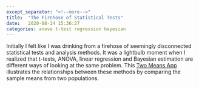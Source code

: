 ```yaml
---
except_separator: "<!--more-->"
title:  "The Firehose of Statistical Tests"
date:   2020-08-14 15:36:27
categories: anova t-test regression bayesian
---
```


Initially I felt like I was drinking from a firehose of seemingly disconnected statistical tests and analysis methods.  It was a lightbulb moment when I realized that t-tests, ANOVA, linear regression and Bayesian estimation are different ways of looking at the same problem.  This [Two Means App](https://melissawong.shinyapps.io/Two_Means) illustrates the relationships between these methods by comparing the sample means from two populations. 

<!--more-->

